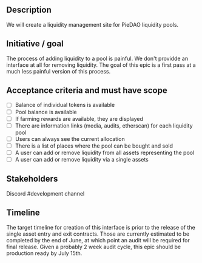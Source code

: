 ## Description
<!--
Brief summary of what this Epic is, whether it's a larger project, goal, 
or user story. Describe the job to be done, which persona this Epic is 
mainly for, or if more multiple, break it down by user and job story.
-->

We will create a liquidity management site for PieDAO liquidity pools.

## Initiative / goal
<!--
Describe what this Epic is attempting to accomplish.
-->

The process of adding liquidity to a pool is painful. We don't providde an interface at all for removing liquidity. The goal of this epic is a first pass at a much less painful version of this process.

## Acceptance criteria and must have scope
<!--
Define what is a must-have for launch and in-scope.
-->

- [ ] Balance of individual tokens is available
- [ ] Pool balance is available
- [ ] If farming rewards are available, they are displayed
- [ ] There are information links (media, audits, etherscan) for each liquidity pool
- [ ] Users can always see the current allocation
- [ ] There is a list of places where the pool can be bought and sold
- [ ] A user can add or remove liquidity from all assets representing the pool
- [ ] A user can add or remove liquidity via a single assets

## Stakeholders
<!--
Describe who needs to be kept up-to-date about this Epic, included 
in discussions, or updated along the way.
-->

Discord #development channel

## Timeline
<!--
What's the timeline for this Epic, what resources are needed, and 
what might potentially block this from hitting the projected end date.
-->

The target timeline for creation of this interface is prior to the release of the single asset entry and exit contracts. Those are currently estimated to be completed by the end of June, at which point an audit will be required for final release. Given a probably 2 week audit cycle, this epic should be production ready by July 15th.